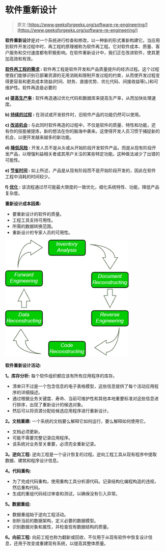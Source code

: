 # 软件重新设计

> 原文:[https://www.geeksforgeeks.org/software-re-engineering/](https://www.geeksforgeeks.org/software-re-engineering/)

**软件重新设计**是对一个系统进行检查和修改，以一种新的形式重新构建它。当应用到软件开发过程中时，再工程的原理被称为软件再工程。它对软件成本、质量、客户服务和交付速度都有积极影响。在软件重新设计中，我们正在改进软件，使其更加高效和有效。

**<u>软件再工程的需求</u> :** 软件再工程是软件开发和产品质量提升的经济过程。这个过程使我们能够识别已部署资源的无用消耗和限制开发过程的约束，从而使开发过程变得更容易和更具成本效益(时间、财务、直接优势、优化代码、间接收益等)。)和可维护性。软件再造是必要的

**a) <u>提高生产率</u> :** 软件再造通过优化代码和数据库来提高生产率，从而加快处理速度。

**b) <u>持续的过程</u> :** 在测试或开发软件时，旧软件产品的功能仍然可以使用。

**c) <u>改进机会</u> :** 与此同时软件再造的过程中，不仅是软件的质量、特性和功能，还有你的技能被提炼，新的想法在你的脑海中袭来。这使得开发人员习惯于捕捉新的机会，以便开发越来越多的新功能。

**d) <u>降低风险</u> :** 开发人员不是从头或从开始阶段开发软件产品，而是从现有阶段开发产品，以增强利益相关者或其用户关注的某些特定功能。这种做法减少了出错的可能性。

**e) <u>节省时间</u> :** 如上所述，产品是从现有阶段而不是开始阶段开发的，因此在软件工程中消耗的时间较少。

**f) <u>优化</u> :** 该流程通过尽可能最大限度的一致优化，细化系统特性、功能，降低产品复杂度。

**重新设计成本因素:**

*   要重新设计的软件的质量。
*   工程工具支持可用性。
*   所需的数据转换范围。
*   重新设计的专家人员的可用性。

![](img/cb3a00304b16b0b620775c5f2b6de5ea.png)

**软件重新设计活动:**

**1。库存分析:**
每个软件组织都应该有所有应用程序的库存。

*   清单只不过是一个包含信息的电子表格模型，这些信息提供了每个活动应用程序的详细描述。
*   通过根据业务关键度、寿命、当前可维护性和其他本地重要标准对这些信息进行排序，出现了重新设计的候选对象。
*   然后可以将资源分配给候选应用程序进行重新设计。

**2。文档重建:**
一个系统的文档要么解释它如何运行，要么解释如何使用它。

*   文档必须更新。
*   可能不需要完整记录应用程序。
*   该系统对业务至关重要，必须完全重新记录。

**3。逆向工程:**
逆向工程是一个设计恢复的过程。逆向工程工具从现有程序中提取数据、建筑和程序设计信息。

**4。代码重构:**

*   为了完成代码重构，使用重构工具分析源代码。记录结构化编程构造的违规，然后重构代码。
*   生成的重组代码经过审查和测试，以确保没有引入异常。

**5。数据重组:**

*   数据重组始于逆向工程活动。
*   剖析当前的数据架构，定义必要的数据模型。
*   识别数据对象和属性，并检查现有数据结构的质量。

**6。向前工程:**
向前工程也称为翻新或回收，不仅用于从现有软件中恢复设计信息，还用于改变或重建现有系统，以提高其整体质量。